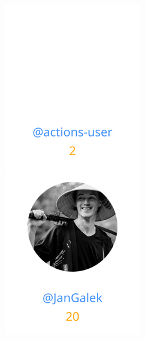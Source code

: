 
<div>
<span>
  <a href="https://github.com/actions-user"><img src="https://raw.githubusercontent.com/gouef/database/refs/heads/contributors-svg/.github/contributors/actions-user.svg" alt="actions-user" /></a>
</span>
<span>
  <a href="https://github.com/JanGalek"><img src="https://raw.githubusercontent.com/gouef/database/refs/heads/contributors-svg/.github/contributors/JanGalek.svg" alt="JanGalek" /></a>
</span>
</div>

